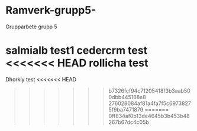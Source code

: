 # Ramverk-grupp5-
Grupparbete grupp 5

salmialb test1
cedercrm test
<<<<<<< HEAD
rollicha test
=======
Dhorkiy test
<<<<<<< HEAD
>>>>>>> b7326fcf94c71205418f3b3aab500dbb445168e8
>>>>>>> 276028084af81a4fa7f5c69738275f9ba7471879
=======
>>>>>>> 0ff834af0b13de4645b3b453b48267b67dc4c05b

